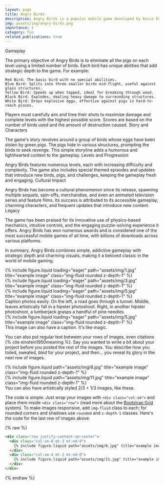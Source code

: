 ```yaml
---
layout: page
title: Angry Birds
description: Angry Birds is a popular mobile game developed by Rovio Entertainment, where players use a slingshot to launch birds at structures to destroy pigs stationed within. The goal is to eliminate all the pigs on each level using a limited number of birds, each with unique abilities.
img: assets/img/angry-birds.png
importance: 1
category: fun
related_publications: true
---
```


Gameplay

The primary objective of Angry Birds is to eliminate all the pigs on each level using a limited number of birds. Each bird has unique abilities that add strategic depth to the game. For example:

    Red Bird: The basic bird with no special abilities.
    Blue Bird: Splits into three smaller birds mid-flight, useful against glass structures.
    Yellow Bird: Speeds up when tapped, ideal for breaking through wood.
    Black Bird: Explodes, dealing heavy damage to surrounding structures.
    White Bird: Drops explosive eggs, effective against pigs in hard-to-reach places.

Players must carefully aim and time their shots to maximize damage and complete levels with the highest possible score. Scores are based on the number of birds used and the amount of destruction caused.
Story and Characters

The game's story revolves around a group of birds whose eggs have been stolen by green pigs. The pigs hide in various structures, prompting the birds to seek revenge. This simple storyline adds a humorous and lighthearted context to the gameplay.
Levels and Progression

Angry Birds features numerous levels, each with increasing difficulty and complexity. The game also includes special themed episodes and updates that introduce new birds, pigs, and challenges, keeping the gameplay fresh and engaging.
Cultural Impact

Angry Birds has become a cultural phenomenon since its release, spawning multiple sequels, spin-offs, merchandise, and even an animated television series and feature films. Its success is attributed to its accessible gameplay, charming characters, and frequent updates that introduce new content.
Legacy

The game has been praised for its innovative use of physics-based mechanics, intuitive controls, and the engaging puzzle-solving experience it offers. Angry Birds has won numerous awards and is considered one of the most successful mobile games of all time, with billions of downloads across various platforms.

In summary, Angry Birds combines simple, addictive gameplay with strategic depth and charming visuals, making it a beloved classic in the world of mobile gaming.

<div class="row">
    <div class="col-sm mt-3 mt-md-0">
        {% include figure.liquid loading="eager" path="assets/img/1.jpg" title="example image" class="img-fluid rounded z-depth-1" %}
    </div>
    <div class="col-sm mt-3 mt-md-0">
        {% include figure.liquid loading="eager" path="assets/img/3.jpg" title="example image" class="img-fluid rounded z-depth-1" %}
    </div>
    <div class="col-sm mt-3 mt-md-0">
        {% include figure.liquid loading="eager" path="assets/img/5.jpg" title="example image" class="img-fluid rounded z-depth-1" %}
    </div>
</div>
<div class="caption">
    Caption photos easily. On the left, a road goes through a tunnel. Middle, leaves artistically fall in a hipster photoshoot. Right, in another hipster photoshoot, a lumberjack grasps a handful of pine needles.
</div>
<div class="row">
    <div class="col-sm mt-3 mt-md-0">
        {% include figure.liquid loading="eager" path="assets/img/5.jpg" title="example image" class="img-fluid rounded z-depth-1" %}
    </div>
</div>
<div class="caption">
    This image can also have a caption. It's like magic.
</div>

You can also put regular text between your rows of images, even citations {% cite einstein1950meaning %}.
Say you wanted to write a bit about your project before you posted the rest of the images.
You describe how you toiled, sweated, _bled_ for your project, and then... you reveal its glory in the next row of images.

<div class="row justify-content-sm-center">
    <div class="col-sm-8 mt-3 mt-md-0">
        {% include figure.liquid path="assets/img/6.jpg" title="example image" class="img-fluid rounded z-depth-1" %}
    </div>
    <div class="col-sm-4 mt-3 mt-md-0">
        {% include figure.liquid path="assets/img/11.jpg" title="example image" class="img-fluid rounded z-depth-1" %}
    </div>
</div>
<div class="caption">
    You can also have artistically styled 2/3 + 1/3 images, like these.
</div>

The code is simple.
Just wrap your images with `<div class="col-sm">` and place them inside `<div class="row">` (read more about the <a href="https://getbootstrap.com/docs/4.4/layout/grid/">Bootstrap Grid</a> system).
To make images responsive, add `img-fluid` class to each; for rounded corners and shadows use `rounded` and `z-depth-1` classes.
Here's the code for the last row of images above:

{% raw %}

```html
<div class="row justify-content-sm-center">
  <div class="col-sm-8 mt-3 mt-md-0">
    {% include figure.liquid path="assets/img/6.jpg" title="example image" class="img-fluid rounded z-depth-1" %}
  </div>
  <div class="col-sm-4 mt-3 mt-md-0">
    {% include figure.liquid path="assets/img/11.jpg" title="example image" class="img-fluid rounded z-depth-1" %}
  </div>
</div>
```

{% endraw %}
